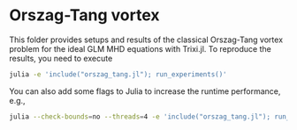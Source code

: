 # Orszag-Tang vortex

This folder provides setups and results of the classical Orszag-Tang vortex
problem for the ideal GLM MHD equations with Trixi.jl. To reproduce the results,
you need to execute

```bash
julia -e 'include("orszag_tang.jl"); run_experiments()'
```

You can also add some flags to Julia to increase the runtime performance, e.g.,

```bash
julia --check-bounds=no --threads=4 -e 'include("orszag_tang.jl"); run_experiments()'
```
